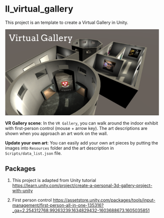 # ll_virtual_gallery
This project is an template to create a Virtual Gallery in Unity. 

 ![Result image](/Images/snapshot.png)


**VR Gallery scene**: In the `VR Gallery`, you can walk around the indoor exhibit with first-person control (mouse + arrow key). The art descriptions are shown when you approach an art work on the wall.

**Update your own art**: You can easily add your own art pieces by putting the images into `Resources` folder and the art description in `Scripts/data_list.json` file.


## Packages
1. This project is adapted from Unity tutorial
https://learn.unity.com/project/create-a-personal-3d-gallery-project-with-unity 

2. First person control
https://assetstore.unity.com/packages/tools/input-management/first-person-all-in-one-135316?_ga=2.254312768.99263239.1634829432-1603688673.1605035851


